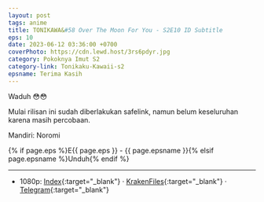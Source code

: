 ```yaml
---
layout: post
tags: anime
title: TONIKAWA&#58 Over The Moon For You - S2E10 ID Subtitle
eps: 10
date: 2023-06-12 03:36:00 +0700
coverPhoto: https://cdn.lewd.host/3rs6pdyr.jpg
category: Pokoknya Imut S2
category-link: Tonikaku-Kawaii-s2
epsname: Terima Kasih
---
```


Waduh 😳😳

Mulai rilisan ini sudah diberlakukan safelink, namun belum keseluruhan karena masih percobaan.

Mandiri: Noromi

{% if page.eps %}E{{ page.eps }} - {{ page.epsname }}{% elsif page.epsname %}Unduh{% endif %}

---
- 1080p: [Index](https://bit.ly/3NodWCQ){:target="_blank"} &middot; [KrakenFiles](https://apk.miuiku.com/zrdzkoNS){:target="_blank"} &middot; [Telegram](https://t.me/a1fansubweeklies/295){:target="_blank"}